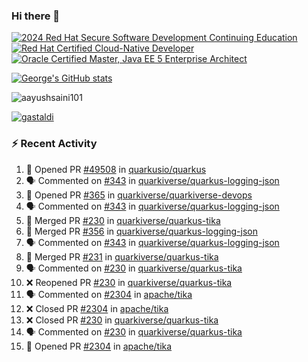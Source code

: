 ### Hi there 👋

<!--START_SECTION:badges-->
[![2024 Red Hat Secure Software Development Continuing Education](https://images.credly.com/size/110x110/images/36a76b78-c5bf-45cf-ac2c-48c3825260c7/blob)](http://www.credly.com/badges/c86e9a17-d2c3-4554-b890-7d0521710eb6 "2024 Red Hat Secure Software Development Continuing Education")
[![Red Hat Certified Cloud-Native Developer](https://images.credly.com/size/110x110/images/12ef4e4e-3d8d-4caf-9ab1-858c5bcb9619/image.png)](http://www.credly.com/badges/b6402e31-0894-48e6-b488-e2e551dcc809 "Red Hat Certified Cloud-Native Developer")
[![Oracle Certified Master, Java EE 5 Enterprise Architect](https://images.credly.com/size/110x110/images/1fa3549c-674c-4779-b3d6-d7d64eac2c23/Oracle-Certification-badge_OC-Master.png)](http://www.credly.com/badges/2565574e-b81d-410e-ab7d-24666ddcbe00 "Oracle Certified Master, Java EE 5 Enterprise Architect")
<!--END_SECTION:badges-->

[![George's GitHub stats](https://github-readme-stats.vercel.app/api?username=gastaldi&show=reviews,prs_merged&hide=contribs,prs&theme=transparent&show_icons=true)](https://github.com/anuraghazra/github-readme-stats)

<p align="left"> <img src="https://komarev.com/ghpvc/?username=gastaldi&label=Profile%20views&color=0e75b6&style=for-the-badge" alt="aayushsaini101" /> </p>

<p align="left"> <a href="https://github.com/ryo-ma/github-profile-trophy"><img src="https://github-profile-trophy.vercel.app/?username=gastaldi" alt="gastaldi" /></a> </p>

### :zap: Recent Activity

<!--START_SECTION:activity-->
1. 💪 Opened PR [#49508](https://github.com/quarkusio/quarkus/pull/49508) in [quarkusio/quarkus](https://github.com/quarkusio/quarkus)
2. 🗣 Commented on [#343](https://github.com/quarkiverse/quarkus-logging-json/pull/343#issuecomment-3184141100) in [quarkiverse/quarkus-logging-json](https://github.com/quarkiverse/quarkus-logging-json)
3. 💪 Opened PR [#365](https://github.com/quarkiverse/quarkiverse-devops/pull/365) in [quarkiverse/quarkiverse-devops](https://github.com/quarkiverse/quarkiverse-devops)
4. 🗣 Commented on [#343](https://github.com/quarkiverse/quarkus-logging-json/pull/343#issuecomment-3184134583) in [quarkiverse/quarkus-logging-json](https://github.com/quarkiverse/quarkus-logging-json)
5. 🎉 Merged PR [#230](https://github.com/quarkiverse/quarkus-tika/pull/230) in [quarkiverse/quarkus-tika](https://github.com/quarkiverse/quarkus-tika)
6. 🎉 Merged PR [#356](https://github.com/quarkiverse/quarkus-logging-json/pull/356) in [quarkiverse/quarkus-logging-json](https://github.com/quarkiverse/quarkus-logging-json)
7. 🗣 Commented on [#343](https://github.com/quarkiverse/quarkus-logging-json/pull/343#issuecomment-3184112330) in [quarkiverse/quarkus-logging-json](https://github.com/quarkiverse/quarkus-logging-json)
8. 🎉 Merged PR [#231](https://github.com/quarkiverse/quarkus-tika/pull/231) in [quarkiverse/quarkus-tika](https://github.com/quarkiverse/quarkus-tika)
9. 🗣 Commented on [#230](https://github.com/quarkiverse/quarkus-tika/pull/230#issuecomment-3184075444) in [quarkiverse/quarkus-tika](https://github.com/quarkiverse/quarkus-tika)
10. ❌ Reopened PR [#230](https://github.com/quarkiverse/quarkus-tika/pull/230) in [quarkiverse/quarkus-tika](https://github.com/quarkiverse/quarkus-tika)
11. 🗣 Commented on [#2304](https://github.com/apache/tika/pull/2304#issuecomment-3184073839) in [apache/tika](https://github.com/apache/tika)
12. ❌ Closed PR [#2304](https://github.com/apache/tika/pull/2304) in [apache/tika](https://github.com/apache/tika)
13. ❌ Closed PR [#230](https://github.com/quarkiverse/quarkus-tika/pull/230) in [quarkiverse/quarkus-tika](https://github.com/quarkiverse/quarkus-tika)
14. 🗣 Commented on [#230](https://github.com/quarkiverse/quarkus-tika/pull/230#issuecomment-3184062504) in [quarkiverse/quarkus-tika](https://github.com/quarkiverse/quarkus-tika)
15. 💪 Opened PR [#2304](https://github.com/apache/tika/pull/2304) in [apache/tika](https://github.com/apache/tika)
<!--END_SECTION:activity-->
